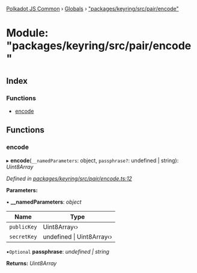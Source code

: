 [Polkadot JS Common](../README.md) › [Globals](../globals.md) › ["packages/keyring/src/pair/encode"](_packages_keyring_src_pair_encode_.md)

# Module: "packages/keyring/src/pair/encode"

## Index

### Functions

* [encode](_packages_keyring_src_pair_encode_.md#encode)

## Functions

###  encode

▸ **encode**(`__namedParameters`: object, `passphrase?`: undefined | string): *Uint8Array*

*Defined in [packages/keyring/src/pair/encode.ts:12](https://github.com/polkadot-js/common/blob/d3527829/packages/keyring/src/pair/encode.ts#L12)*

**Parameters:**

▪ **__namedParameters**: *object*

Name | Type |
------ | ------ |
`publicKey` | Uint8Array‹› |
`secretKey` | undefined &#124; Uint8Array‹› |

▪`Optional`  **passphrase**: *undefined | string*

**Returns:** *Uint8Array*
